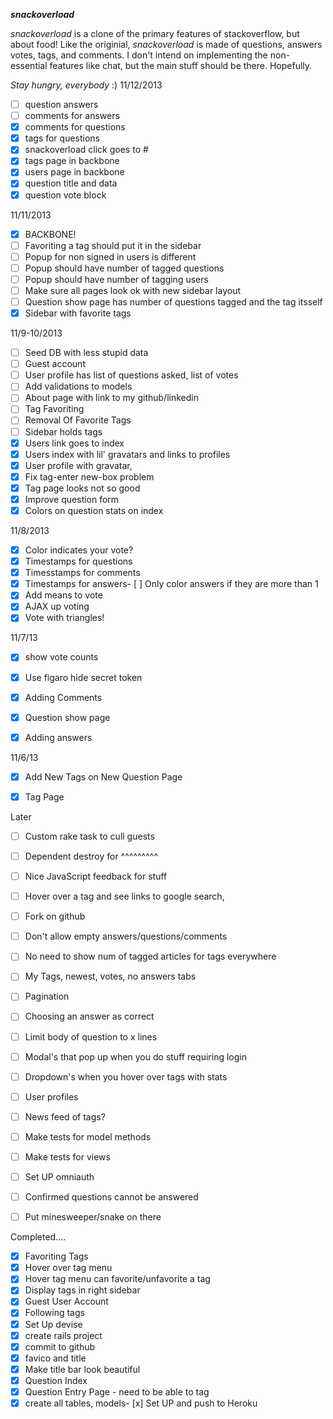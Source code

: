 ***snackoverload***

*snackoverload* is a clone of the primary features of stackoverflow, 
but about food! Like the originial, *snackoverload* is made of questions, answers
votes, tags, and comments. I don't intend on implementing the non-essential 
features like chat, but the main stuff should be there. Hopefully. 

_Stay hungry, everybody_ :)
11/12/2013

- [ ] question answers
- [ ] comments for answers
- [x] comments for questions
- [x] tags for questions
- [x] snackoverload click goes to #
- [x] tags page in backbone
- [x] users page in backbone
- [x] question title and data
- [x] question vote block

11/11/2013

- [x] BACKBONE!
- [ ] Favoriting a tag should put it in the sidebar
- [ ] Popup for non signed in users is different
- [ ] Popup should have number of tagged questions
- [ ] Popup should have number of tagging users
- [ ] Make sure all pages look ok with new sidebar layout
- [ ] Question show page has number of questions tagged and the tag itsself
- [x] Sidebar with favorite tags

11/9-10/2013

- [ ] Seed DB with less stupid data
- [ ] Guest account
- [ ] User profile has list of questions asked, list of votes
- [ ] Add validations to models
- [ ] About page with link to my github/linkedin
- [ ] Tag Favoriting
- [ ] Removal Of Favorite Tags
- [ ] Sidebar holds tags
- [x] Users link goes to index
- [x] Users index with lil' gravatars and links to profiles
- [x] User profile with gravatar, 
- [x] Fix tag-enter new-box problem
- [x] Tag page looks not so good
- [x] Improve question form
- [x] Colors on question stats on index

11/8/2013


- [x] Color indicates your vote?
- [x] Timestamps for questions
- [x] Timesstamps for comments
- [x] Timestamps for answers- [ ] Only color answers if they are more than 1
- [x] Add means to vote
- [x] AJAX up voting
- [x] Vote with triangles!

11/7/13
- [x] show vote counts
- [x] Use figaro hide secret token
- [x] Adding Comments
- [x] Question show page
- [x] Adding answers



11/6/13
- [x] Add New Tags on New Question Page
- [x] Tag Page


Later

- [ ] Custom rake task to cull guests
- [ ] Dependent destroy for ^^^^^^^^^
- [ ] Nice JavaScript feedback for stuff
- [ ] Hover over a tag and see links to google search, 
- [ ] Fork on github
- [ ] Don't allow empty answers/questions/comments
- [ ] No need to show num of tagged articles for tags everywhere
- [ ] My Tags, newest, votes, no answers tabs
- [ ] Pagination
- [ ] Choosing an answer as correct
- [ ] Limit body of question to x lines
- [ ] Modal's that pop up when you do stuff requiring login
- [ ] Dropdown's when you hover over tags with stats
- [ ] User profiles
- [ ] News feed of tags?
- [ ] Make tests for model methods
- [ ] Make tests for views
- [ ] Set UP omniauth
- [ ] Confirmed questions cannot be answered
- [ ] Put minesweeper/snake on there


Completed....

- [x] Favoriting Tags
- [x] Hover over tag menu
- [x] Hover tag menu can favorite/unfavorite a tag
- [x] Display tags in right sidebar
- [x] Guest User Account
- [x] Following tags
- [x] Set Up devise
- [x] create rails project
- [x] commit to github
- [x] favico and title
- [x] Make title bar look beautiful
- [x] Question Index
- [x] Question Entry Page - need to be able to tag
- [x] create all tables, models- [x] Set UP and push to Heroku